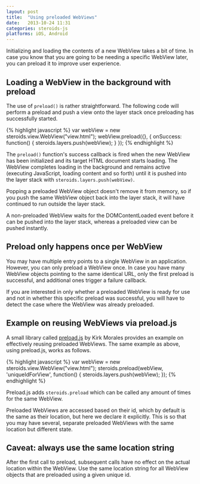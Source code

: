 ```yaml
---
layout: post
title:  "Using preloaded WebViews"
date:   2013-10-24 11:31
categories: steroids-js
platforms: iOS, Android
---
```

Initializing and loading the contents of a new WebView takes a bit of time. In case you know that you are going to be needing a specific WebView later, you can preload it to improve user experience.

## Loading a WebView in the background with preload

The use of `preload()` is rather straightforward. The following code will perform a preload and push a view onto the layer stack once preloading has successfully started.

{% highlight javascript %}
var webView = new steroids.view.WebView("view.html");
webView.preload({}, {
  onSuccess: function() {
    steroids.layers.push(webView);
  }
});
{% endhighlight %}

The `preload()` function's success callback is fired when the new WebView has been initialized and its target HTML document starts loading. The WebView completes loading in the background and remains active (executing JavaScript, loading content and so forth) until it is pushed into the layer stack with `steroids.layers.push(webView)`.

Popping a preloaded WebView object doesn't remove it from memory, so if you push the same WebView object back into the layer stack, it will have continued to run outside the layer stack.

A non-preloaded WebView waits for the DOMContentLoaded event before it can be pushed into the layer stack, whereas a preloaded view can be pushed instantly.

## Preload only happens once per WebView

You may have multiple entry points to a single WebView in an application. However, you can only preload a WebView once. In case you have many WebView objects pointing to the same identical URL, only the first preload is successful, and additional ones trigger a failure callback.

If you are interested in only whether a preloaded WebView is ready for use and not in whether this specific preload was successful, you will have to detect the case where the WebView was already preloaded. 

## Example on reusing WebViews via preload.js

A small library called [preload.js](https://github.com/knation/steroids-webview-preload) by Kirk Morales provides an example on effectively reusing preloaded WebViews. The same example as above, using preload.js, works as follows.

{% highlight javascript %}
var webView = new steroids.view.WebView("view.html");
steroids.preload(webView, 'uniqueIdForView', function() {
  steroids.layers.push(webView);
});
{% endhighlight %}

Preload.js adds `steroids.preload` which can be called any amount of times for the same WebView.

Preloaded WebViews are accessed based on their id, which by default is the same as their location, but here we declare it explicitly. This is so that you may have several, separate preloaded WebViews with the same location but different state.

## Caveat: always use the same location string

After the first call to preload, subsequent calls have no effect on the actual location within the WebView. Use the same location string for all WebView objects that are preloaded using a given unique id.

